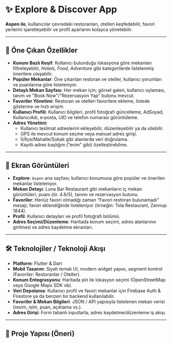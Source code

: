 # ✨ Explore & Discover App

**Aspen ile**, kullanıcılar çevredeki restoranları, otelleri keşfedebilir, favori yerlerini işaretleyebilir ve profil ayarlarını kolayca yönetebilir.

---

## 🚀 Öne Çıkan Özellikler

- **Konum Bazlı Keşif**: Kullanıcı bulunduğu lokasyona göre mekanları filtreleyebilir, *Hotels*, *Food*, *Adventure* gibi kategorilerde listelenmiş önerilere ulaşabilir.  
- **Popüler Mekanlar**: Öne çıkarılan restoran ve oteller, kullanıcı yorumları ve puanlarına göre listeleniyor.
- **Detaylı Mekan Sayfası**: Her mekan için; görsel galeri, kullanıcı oylaması, tanım ve "Book Now"/"Rezervasyon Yap" butonu mevcut.
- **Favoriler Yönetimi**: Restoran ve otelleri favorilere ekleme, listede gösterme ve hızlı erişim.
- **Kullanıcı Profili**: Kullanıcı bilgileri, profil fotoğrafı güncelleme, AdSoyad, KullanıcıAdı, e‑posta, UID ve telefon numarası görüntüleme.
- **Adres Yönetimi**:
  - Kullanıcı teslimat adreslerini ekleyebilir, düzenleyebilir ya da silebilir.
  - GPS ile mevcut konum seçme veya manuel adres girişi.
  - İl/İlçe/Mahalle/Sokak gibi alanlarda veri doğrulama.
  - Kayıtlı adres başlığını (“evim” gibi) özelleştirebilme.

---

## 📱 Ekran Görüntüleri

- **Explore**: `Aspen` ana sayfası; kullanıcı konumuna göre popüler ve önerilen mekanlar listeleniyor.  
- **Mekan Detayı**: Luna Bar Restaurant gibi mekanların iç mekan görüntüleri, puanı (ör. 4.8/5), tanımı ve rezervasyon butonu.  
- **Favoriler**: Henüz favori olmadığı zaman “Favori restoran bulunamadı” mesajı; favori eklendiğinde listeleniyor (örneğin: Tola Restaurant, Zennup 1844).  
- **Profil**: Kullanıcı detayları ve profil fotoğrafı bölümü.  
- **Adres Seçimi/Düzenleme**: Haritada konum seçimi, adres alanlarının girilmesi ve adres kaydetme ekranları.

---

## 🛠️ Teknolojiler / Teknoloji Akışı

- **Platform**: Flutter & Dart
- **Mobil Tasarım**: Siyah temalı UI, modern widget yapısı, segment kontrol (Favoriler: Restoranlar / Oteller).
- **Konum Entegrasyonu**: Haritada pin ile lokasyon seçimi (OpenStreetMap veya Google Maps SDK vb).
- **Veri Depolama**: Kullanıcı profil ve favori mekanlar için Firebase Auth & Firestore ya da benzeri bir backend kullanılabilir.
- **Favoriler & Mekan Bilgileri**: JSON / API yapısıyla listelenen mekan verisi (resim, isim, puan, açıklama vs.).
- **Adres Girişi**: Form tabanlı inputlarla; adres kaydetme/düzenleme iş akışı.

---

## 📂 Proje Yapısı (Öneri)

